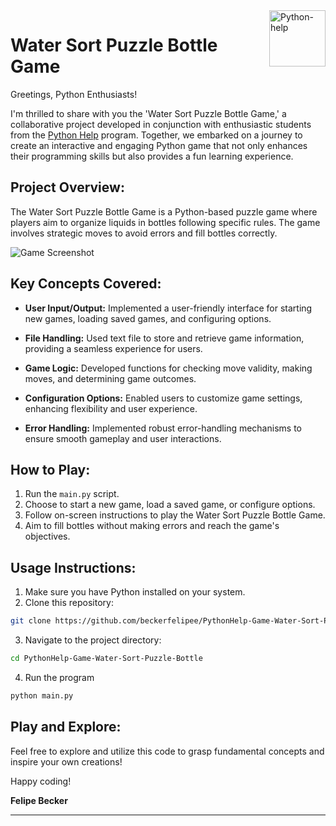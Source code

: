 <a href="https://cdn.discordapp.com/attachments/770989141134671925/1160185849334464573/Python_help_-_Aulas_particulares.pdf?ex=6533be45&is=65214945&hm=677f726106df35d432bc6bc649894043d88e37f308f54047fed8e4c00b671dae&">
  <img align="right" alt="Python-help" height="90" src="https://media.discordapp.net/attachments/770989141134671925/1160181141756706906/image-removebg-preview.png?ex=6533b9e3&is=652144e3&hm=38c9a6a74f7ee108380772ca664e4d2a756213a4e39130489e97fc0806fb8025">
</a>

# Water Sort Puzzle Bottle Game

Greetings, Python Enthusiasts!

I'm thrilled to share with you the 'Water Sort Puzzle Bottle Game,' a collaborative project developed in conjunction with enthusiastic students from the [Python Help](https://cdn.discordapp.com/attachments/770989141134671925/1160185849334464573/Python_help_-_Aulas_particulares.pdf?ex=6533be45&is=65214945&hm=677f726106df35d432bc6bc649894043d88e37f308f54047fed8e4c00b671dae&) program. Together, we embarked on a journey to create an interactive and engaging Python game that not only enhances their programming skills but also provides a fun learning experience.

## Project Overview:

The Water Sort Puzzle Bottle Game is a Python-based puzzle game where players aim to organize liquids in bottles following specific rules. The game involves strategic moves to avoid errors and fill bottles correctly.

![Game Screenshot](https://cdn.discordapp.com/attachments/896421524200914954/1194994281719537765/image.png?ex=65b26026&is=659feb26&hm=6b3cda6c77449020e2a70a2e14771e70f989b87c759d724ebd3c491becb1e253&)

## Key Concepts Covered:

- **User Input/Output:** Implemented a user-friendly interface for starting new games, loading saved games, and configuring options.

- **File Handling:** Used text file to store and retrieve game information, providing a seamless experience for users.

- **Game Logic:** Developed functions for checking move validity, making moves, and determining game outcomes.

- **Configuration Options:** Enabled users to customize game settings, enhancing flexibility and user experience.

- **Error Handling:** Implemented robust error-handling mechanisms to ensure smooth gameplay and user interactions.

## How to Play:

1. Run the `main.py` script.
2. Choose to start a new game, load a saved game, or configure options.
3. Follow on-screen instructions to play the Water Sort Puzzle Bottle Game.
4. Aim to fill bottles without making errors and reach the game's objectives.

## Usage Instructions:

1. Make sure you have Python installed on your system.
2. Clone this repository:

 ```bash
git clone https://github.com/beckerfelipee/PythonHelp-Game-Water-Sort-Puzzle-Bottle.git
 ```

3. Navigate to the project directory:

 ```bash
cd PythonHelp-Game-Water-Sort-Puzzle-Bottle
 ```

4. Run the program

```bash
python main.py
 ```

## Play and Explore:

Feel free to explore and utilize this code to grasp fundamental concepts and inspire your own creations!

Happy coding!

**Felipe Becker**

---

